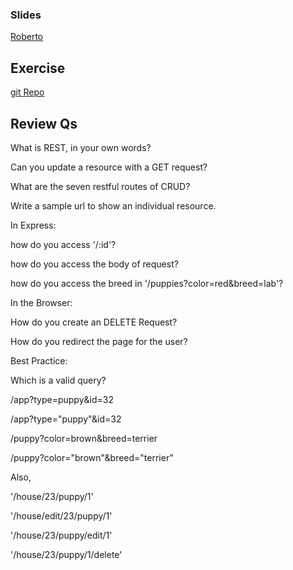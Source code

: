 ### Slides

[Roberto](https://docs.google.com/presentation/d/1dSB6ODFkQN3rokVPNlmNH7WCVaSLOYV0mvEcxkaUUtI/edit?usp=sharing)

## Exercise

[git Repo](https://github.com/gSchool/RESTful-exercise)

## Review Qs

What is REST, in your own words?

Can you update a resource with a GET request?

What are the seven restful routes of CRUD?

Write a sample url to show an individual resource.

In Express:

how do you access '/:id'?

how do you access the body of request?

how do you access the breed in '/puppies?color=red&breed=lab'?

In the Browser:

How do you create an DELETE Request?

How do you redirect the page for the user?

Best Practice:


Which is a valid query?

/app?type=puppy&id=32

/app?type="puppy"&id=32

/puppy?color=brown&breed=terrier

/puppy?color="brown"&breed="terrier"

Also,

'/house/23/puppy/1'

'/house/edit/23/puppy/1'

'/house/23/puppy/edit/1'

'/house/23/puppy/1/delete'